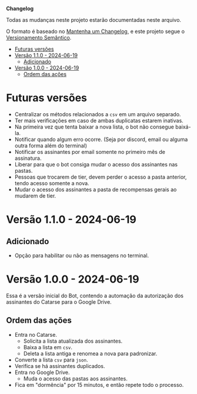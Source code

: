 **Changelog**

Todas as mudanças neste projeto estarão documentadas neste arquivo.

O formato é baseado no [Mantenha um Changelog](https://keepachangelog.com/pt-BR/1.1.0/),
e este projeto segue o [Versionamento Semântico](https://semver.org/lang/pt-BR/).

- [Futuras versões](#futuras-versões)
- [Versão 1.1.0 - 2024-06-19](#versão-110---2024-06-19)
  - [Adicionado](#adicionado)
- [Versão 1.0.0 - 2024-06-19](#versão-100---2024-06-19)
  - [Ordem das ações](#ordem-das-ações)

# Futuras versões

- Centralizar os métodos relacionados a `csv` em um arquivo separado.
- Ter mais verificações em caso de ambas duplicatas estarem inativas.
- Na primeira vez que tenta baixar a nova lista, o bot não consegue baixá-la.
- Notificar quando algum erro ocorre. (Seja por discord, email ou alguma outra forma além do terminal)
- Notificar os assinantes por email somente no primeiro mês de assinatura.
- Liberar para que o bot consiga mudar o acesso dos assinantes nas pastas.
- Pessoas que trocarem de tier, devem perder o acesso a pasta anterior, tendo acesso somente a nova.
- Mudar o acesso dos assinantes a pasta de recompensas gerais ao mudarem de tier.

# Versão 1.1.0 - 2024-06-19
## Adicionado
- Opção para habilitar ou não as mensagens no terminal.

# Versão 1.0.0 - 2024-06-19
Essa é a versão inicial do Bot, contendo a automação da autorização dos assinantes do Catarse para o Google Drive.

## Ordem das ações
- Entra no Catarse.
  - Solicita a lista atualizada dos assinantes.
  - Baixa a lista em `csv`.
  - Deleta a lista antiga e renomea a nova para padronizar.
- Converte a lista `csv` para `json`.
- Verifica se há assinantes duplicados.
- Entra no Google Drive.
  - Muda o acesso das pastas aos assinantes.
- Fica em "dormência" por 15 minutos, e então repete todo o processo.